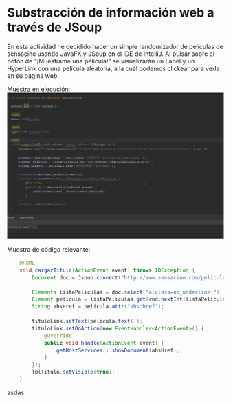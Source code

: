 # Substracción de información web a través de JSoup
En esta actividad he decidido hacer un simple randomizador de películas de sensacine usando JavaFX y JSoup en el IDE de IntelliJ. Al pulsar sobre el botón de "¡Muéstrame una pélicula!" se visualizarán un Label y un HyperLink con una película aleatoria, a la cuál podemos clickear para verla en su página web.

Muestra en ejecución:
![Muestra](muestra.gif)

Muestra de código relevante:
```java
    @FXML
    void cargarTitulo(ActionEvent event) throws IOException {
        Document doc = Jsoup.connect("http://www.sensacine.com/peliculas/mejores/nota-espectadores/").get();

        Elements listaPeliculas = doc.select("a[class=no_underline]");
        Element pelicula = listaPeliculas.get(rnd.nextInt(listaPeliculas.size()));
        String absHref = pelicula.attr("abs:href");

        tituloLink.setText(pelicula.text());
        tituloLink.setOnAction(new EventHandler<ActionEvent>() {
            @Override
            public void handle(ActionEvent event) {
                getHostServices().showDocument(absHref);
            }
        });
        lblTitulo.setVisible(true);
    }
```
asdas
